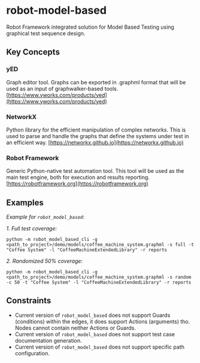 # robot-model-based
Robot Framework integrated solution for Model Based Testing using graphical test sequence design.

## Key Concepts

### yED
Graph editor tool. Graphs can be exported in .graphml format that will be used as an input of graphwalker-based tools. [https://www.yworks.com/products/yed](https://www.yworks.com/products/yed)

### NetworkX
Python library for the efficient manipulation of complex networks. This is used to parse and handle the graphs that define the systems under test in an efficient way. [https://networkx.github.io](https://networkx.github.io)

### Robot Framework
Generic Python-native test automation tool. This tool will be used as the main test engine, both for execution and results reporting. [https://robotframework.org](https://robotframework.org)

## Examples

_Example for `robot_model_based`_:

_1.  Full test coverage:_
```
python -m robot_model_based_cli -g <path_to_project>/demo/models/coffee_machine_system.graphml -s full -t "Coffee System" -l "CoffeeMachineExtendedLibrary" -r reports
```

_2.  Randomized 50% coverage:_
```
python -m robot_model_based_cli -g <path_to_project>/demo/models/coffee_machine_system.graphml -s random -c 50 -t "Coffee System" -l "CoffeeMachineExtendedLibrary" -r reports
```

## Constraints
* Current version of `robot_model_based` does not support Guards (conditions) within the edges, it does support Actions 
(arguments) tho. Nodes cannot contain neither Actions or Guards.
* Current version of `robot_model_based` does not support test case documentation generation.
* Current version of `robot_model_based` does not support specific path configuration.
